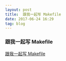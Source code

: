 ```yaml
---
layout: post
title:  跟我一起写 Makefile
date: 2017-06-24 16:29
tag: blog
---
```


### 跟我一起写 Makefile
[跟我一起写 Makefile](http://blog.csdn.net/gniyliu/article/details/1662238)
